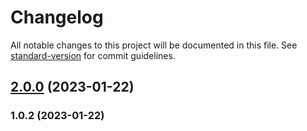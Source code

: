 # Changelog

All notable changes to this project will be documented in this file. See [standard-version](https://github.com/conventional-changelog/standard-version) for commit guidelines.

## [2.0.0](https://github.com/patomation/foundation-icons/compare/v1.0.2...v2.0.0) (2023-01-22)

### 1.0.2 (2023-01-22)
